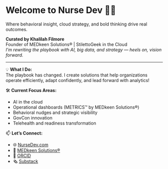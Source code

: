 # Welcome to Nurse Dev 👩‍⚕ 
Where behavioral insight, cloud strategy, and bold thinking drive real outcomes.

**Curated by Khalilah Filmore**  
Founder of MEDkeen Solutions® | StilettoGeek in the Cloud  
*I’m rewriting the playbook with AI, big data, and strategy — heels on, vision forward.*

---

💡 **What I Do:**  
The playbook has changed. I create solutions that help organizations operate efficiently, adapt confidently, and lead forward with analytics!

🛠️ **Current Focus Areas:**  
- AI in the cloud  
- Operational dashboards (METRICS™ by MEDkeen Solutions®)  
- Behavioral nudges and strategic visibility  
- GovCon innovation  
- Telehealth and readiness transformation

📫 **Let’s Connect:**  
- 🌐 [NurseDev.com](https://www.nursedev.com)  
- 💼 [MEDkeen Solutions®](https://www.medkeensolutions.com)  
- 🧬 [ORCID](https://orcid.org/0009-0006-5743-3386)  
- 🗞️ [Substack](https://substack.com/@stilettogeek)
